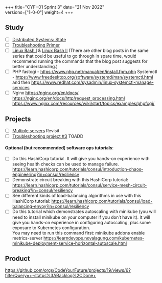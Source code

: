 +++
title="CYF+01 Sprint 3"
date="21 Nov 2022"    
versions=["1-0-0"]
weight=4
+++

## Study

- [ ] [Distributed Systems: State](../../primers/distributed-software-systems-architecture/state)
- [ ] [Troubleshooting Primer](../../primers/troubleshooting/)
- [ ] [Linux Bash I](https://www.bogotobogo.com/Linux/linux_tips2_bash.php) & [Linux Bash II](https://www.bogotobogo.com/Linux/linux_tips2_bash.php) (There are other blog posts in the same series that could be useful to go through in spare time, would recommend running the commands that the blog post suggests for better understanding.)
- [ ] PHP fastcgi - https://www.php.net/manual/en/install.fpm.php
      Systemctl - https://www.freedesktop.org/software/systemd/man/systemctl.html and then https://www.redhat.com/sysadmin/linux-systemctl-manage-services
- [ ] Nginx
      https://nginx.org/en/docs/
      https://nginx.org/en/docs/http/request_processing.html
      https://www.nginx.com/resources/wiki/start/topics/examples/phpfcgi/

## Projects

- [ ] [Multiple servers](../../projects/multiple-servers) Revisit
- [ ] [Troubleshooting project #3](https://docs.google.com/document/d/1V6HEu_OcJ3MHH-aHzUfANf06VJa1rPcGHcpBwql7QLA/edit#heading=h.cjnguaxmynan) TOADD

#### Optional (but recommended) software ops tutorials:

- [ ] Do this HashiCorp tutorial. It will give you hands-on experience with seeing health checks can be used to manage failure. https://learn.hashicorp.com/tutorials/consul/introduction-chaos-engineering?in=consul/resiliency
- [ ] Demonstrate circuit breaking with this HashiCorp tutorial: https://learn.hashicorp.com/tutorials/consul/service-mesh-circuit-breaking?in=consul/resiliency
- [ ] See different kinds of load-balancing algorithms in use with this HashiCorp tutorial: https://learn.hashicorp.com/tutorials/consul/load-balancing-envoy?in=consul/resiliency
- [ ] Do this tutorial which demonstrates autoscaling with minikube (you will need to install minikube on your computer if you don’t have it). It will give you hands-on experience in configuring autoscaling, plus some exposure to Kubernetes configuration.  
       You may need to run this command first: minikube addons enable metrics-server
      https://learndevops.novalagung.com/kubernetes-minikube-deployment-service-horizontal-autoscale.html

## Product

https://github.com/orgs/CodeYourFuture/projects/19/views/6?filterQuery=+-status%3ABacklog%2CDone+
